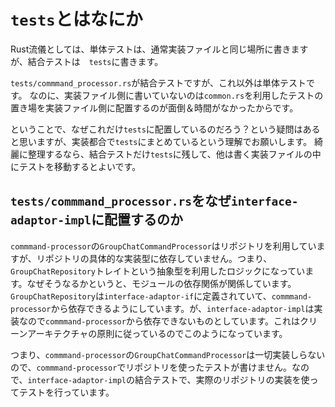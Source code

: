 # `tests`とはなにか

Rust流儀としては、単体テストは、通常実装ファイルと同じ場所に書きますが、結合テストは　`tests`に書きます。

`tests/commmand_processor.rs`が結合テストですが、これ以外は単体テストです。
なのに、実装ファイル側に書いていないのは`common.rs`を利用したテストの置き場を実装ファイル側に配置するのが面倒＆時間がなかったからです。

ということで、なぜこれだけ`tests`に配置しているのだろう？という疑問はあると思いますが、実装都合で`tests`にまとめているという理解でお願いします。
綺麗に整理するなら、結合テストだけ`tests`に残して、他は書く実装ファイルの中にテストを移動するとよいです。

## `tests/commmand_processor.rs`をなぜ`interface-adaptor-impl`に配置するのか

`commmand-processor`の`GroupChatCommandProcessor`はリポジトリを利用していますが、リポジトリの具体的な実装型に依存していません。つまり、`GroupChatRepository`トレイトという抽象型を利用したロジックになっています。なぜそうなるかというと、モジュールの依存関係が関係しています。`GroupChatRepository`は`interface-adaptor-if`に定義されていて、`commmand-processor`から依存できるようにしています。が、`interface-adaptor-impl`は実装なので`commmand-processor`から依存できないものとしています。これはクリーンアーキテクチャの原則に従っているのでこのようになっています。

つまり、`commmand-processor`の`GroupChatCommandProcessor`は一切実装しらないので、`commmand-processor`でリポジトリを使ったテストが書けません。なので、`interface-adaptor-impl`の結合テストで、実際のリポジトリの実装を使ってテストを行っています。
